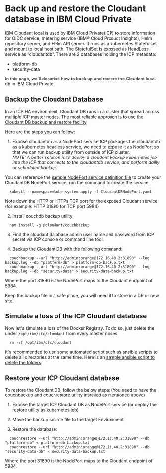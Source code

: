 # Back up and restore the Cloudant database in IBM Cloud Private

IBM Cloudant local is used by IBM Cloud Private(ICP) to store information for OIDC service, metering service (IBM® Cloud Product Insights), Helm repository server, and Helm API server.
It runs as a kubernetes Statefulset and mount to local host path. The StatefulSet is exposed as HeadLess service as “cloudantdb”.
There are 2 databases holding the ICP metadata:

* platform-db
* security-data

In this page, we'll describe how to back up and restore the Cloudant local db in IBM Cloud Private.


## Backup the Cloudant Database

In an ICP HA environment, Cloudant DB runs in a cluster that spread across multiple ICP master nodes. The most reliable approach is to use the [Cloudant DB backup and restore facility](https://developer.ibm.com/clouddataservices/2016/03/22/simple-couchdb-and-cloudant-backup/).

Here are the steps you can follow:

1. Expose cloudantdb as a NodePort service
ICP packages the cloudantdb as a kubernetes headless service, we need to expose it as NodePort so that we can run backup utility from outside of ICP cluster.   
*NOTE: A better solution is to deploy a cloudant backup kubernetes job into the ICP that connects to the cloudantdb service, and perform dailly or scheduled backup.*

You can reference the [sample NodePort service definition file](../scripts/CloudantDBNodePort.yaml) to create your CloudantDB NodePort service, run the command to create the service:
```
  kubectl --namespace=kube-system apply -f CloudantDBNodePort.yaml
```
Note down the HTTP or HTTPs TCP port for the exposed Cloudant service (for example: HTTP 31890 for TCP port 5984)

2. Install couchdb backup utility

```
  npm install -g @cloudant/couchbackup
```

3. Find the cloudant database admin user name and password from ICP secret via ICP console or command line tool.

4. Backup the Cloudant DB with the following command:

```
  couchbackup --url "http://admin:orange@172.16.40.2:31890" --log backup.log --db "platform-db" > platform-db-backup.txt
  couchbackup --url "http://admin:orange@172.16.40.2:31890" --log backup.log --db "security-data" > security-data-backup.txt
```

Where the port 31890 is the NodePort maps to the Cloudant endpoint of 5984.

Keep the backup file in a safe place, you will need it to store in a DR or new site.

## Simulate a loss of the ICP Cloudant database

Now let's simulate a loss of the Docker Registry. To do so, just delete the under `/opt/ibm/cfc/cloudant` from every master nodes:

```
  rm -rf /opt/ibm/cfc/cloudant
```

It's recommended to use some automated script such as ansible scripts to delete all directories at the same time.
Here is an [sample ansible script to delete the folders](../scripts/move_cloundant_on_masters.yml)


## Restore your ICP Cloudant database

To restore the Cloudant DB, follow the below steps:
(You need to have the couchbackup and couchrestore utility installed as mentioned above)


1. Expose the target ICP Cloudant DB as NodePort service (or deploy the restore utility as kubernetes job)

2. Move the backup source file to the target Environment

3. Restore the database:
```
  couchrestore --url "http://admin:orange@172.16.40.2:31890" --db "platform-db" < platform-db-backup.txt
  couchrestore --url "http://admin:orange@172.16.40.2:31890" --db "security-data-db" < security-data-backup.txt
```

Where the port 31890 is the NodePort maps to the Cloudant endpoint of 5984.
